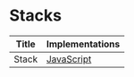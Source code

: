 # Stacks

| Title | Implementations                                                                                |
| ----- | ---------------------------------------------------------------------------------------------- |
| Stack | [JavaScript](https://github.com/Vinhanova/dsa/blob/main/Algorithms/Stacks/JavaScript/stack.js) |

